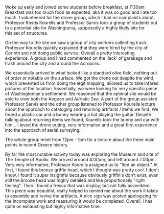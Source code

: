 Woke up early and joined some students before breakfast, at 7:30am. Breakfast was too much food as expected, aka it was so good and I ate too much. I volunteered for the drone group, which I had no complaints about. Professor Kostis Kourelis and Professor Sarvis took a group of students out to a potential site for Washingtonia, supposedly a highly likely site for this set of structures. 

On the way to the site we saw a group of city workers collecting trash. Professor Kourelis quickly explained that they were hired by the city of Corinth and not doing public service. Overall a pretty interesting experience. A group and I had commented on the 'lack' of garabage and trash around the city and around the Acropolis. 

We essentially arrived in what looked like a standard olive field, nothing out of order or notable on the surface. We got the drone out despite the wind, which prevented us from doing the legit mapping, allowed us to take infared pictures of the location. Essentially, we were looking for very specific piece of Washingtonian's settlement. We reasoned that the optimal site would be able to view both the Aegean and Adriatic Sea. A part of the group assisted Professor Sarvis and the other group listened to Professor Kourelis lecture about the approach to cataloging and returning artifacts / items we find. We found a plastic car and a bunny wearing a hat playing the guitar. Despite talking about returning items we found, Kourelis took the bunny and car with him... I loved the drone outing, very informative and a great first experience into the approach of aerial surveying. 

The whole group meet from 12pm - 1pm for a lecture about the three main points in recent Greece history. 

By far the most notable activity today was exploring the Museum and site of The Temple of Apollo. We arrived around 4:00pm, and left around 7:00pm. Very very informative, Professor Kourelis assigned us to "find an object." At first, I found this bronze griffin head, which I thought was pretty cool. I don't know, I found it super insightful because obviously griffin's don't exist, even still the bronze head was highly detailed and like proportionally "right feeling". Then I found a fresco that was display, but not fully assembled. This piece was beautiful, really helped to remind me about the work it takes to assemble and revive the artifacts. A nice sign was posted apologizing for the incomplete work and reassuring it would be completed. Overall, I has quite an exhausting but highly informative time.